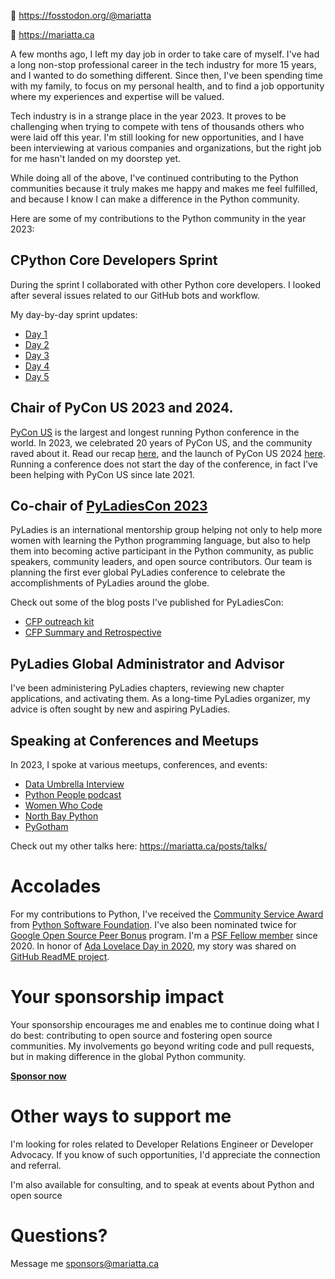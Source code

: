 🐘 https://fosstodon.org/@mariatta

🔗 https://mariatta.ca

A few months ago, I left my day job in order to take care of myself. I've had a long non-stop professional career in the tech industry for more 15 years, and I wanted to do something different. Since then, I've been spending time with my family, to focus on my personal health, and to find a job opportunity where my experiences and expertise will be valued.

Tech industry is in a strange place in the year 2023. It proves to be challenging when trying to compete with tens of thousands others who were laid off this year. I'm still looking for new opportunities, and I have been interviewing at various companies and organizations, but the right job for me hasn't landed on my doorstep yet.

While doing all of the above, I've continued contributing to the Python communities because it truly makes me happy and makes me feel fulfilled, and because I know I can make a difference in the Python community.

Here are some of my contributions to the Python community in the year 2023:

## CPython Core Developers Sprint

During the sprint I collaborated with other Python core developers. I looked after several issues related to our GitHub bots and workflow.

My day-by-day sprint updates:
- [Day 1](https://fosstodon.org/@mariatta/111206740125418721)
- [Day 2](https://fosstodon.org/@mariatta/111212328273970204)
- [Day 3](https://fosstodon.org/@mariatta/111217736861506789)
- [Day 4](https://fosstodon.org/@mariatta/111223790578588065)
- [Day 5](https://fosstodon.org/@mariatta/111229720041320378)

## Chair of PyCon US 2023 and 2024.

[PyCon US](https://us.pycon.org/2024) is the largest and longest running Python conference in the world. In 2023, we celebrated 20 years of PyCon US, and the community raved about it. Read our recap [here](https://pycon.blogspot.com/2023/06/pycon-us-2023-recap-and-recording.html), and the launch of PyCon US 2024 [here](https://pycon.blogspot.com/2023/10/pycon-us-2024-launches.html).
Running a conference does not start the day of the conference, in fact I've been helping with PyCon US since late 2021.

## Co-chair of [PyLadiesCon 2023](https://conference.pyladies.com/) 

PyLadies is an international mentorship group helping not only to help more women with learning the Python programming language, but also to help them into becoming active participant in the Python community, as public speakers, community leaders, and open source contributors. Our team is planning the first ever global PyLadies conference to celebrate the accomplishments of PyLadies around the globe.

Check out some of the blog posts I've published for PyLadiesCon:
- [CFP outreach kit](https://pyladies.com/blog/PyLadiesCon---CFP-Outreach-Kit-English/cfp-outreach-kit-en/)
- [CFP Summary and Retrospective](https://pyladies.com/blog/PyLadiesCon---CFP-Closed.-A-summary-and-a-Retrospective./cfp-closed/)

## PyLadies Global Administrator and Advisor

I've been administering PyLadies chapters, reviewing new chapter applications, and activating them. As a long-time PyLadies organizer, my advice is often sought by new and aspiring PyLadies.

## Speaking at Conferences and Meetups

In 2023, I spoke at various meetups, conferences, and events:
- [Data Umbrella Interview](https://www.youtube.com/watch?v=L2vIaurMrGA)
- [Python People podcast](https://pythonpeople.fm/episodes/mariatta-wijaya)
- [Women Who Code](https://www.youtube.com/watch?v=KDvmNZTjo8w)
- [North Bay Python](https://www.youtube.com/watch?v=7OHGugQkYzA)
- [PyGotham](https://2023.pygotham.tv/talks/pep-talk/)

Check out my other talks here: https://mariatta.ca/posts/talks/

 # Accolades

For my contributions to Python, I've received the [Community Service Award](http://pyfound.blogspot.com/2019/02/the-north-star-of-pycascades-core.html) from [Python Software Foundation](https://python.org). I've also been nominated twice for
[Google Open Source Peer Bonus](https://opensource.googleblog.com/2020/04/announcing-2020-first-quarter-google.html) program. I'm a [PSF Fellow member](http://pyfound.blogspot.com/2020/10/python-software-foundation-fellow.html) since 2020. In honor of [Ada Lovelace Day in 2020](https://twitter.com/github/status/1316061242788851712), my story was shared on [GitHub ReadME project](https://github.com/readme/mariatta-wijaya).

# Your sponsorship impact

Your sponsorship encourages me and enables me to continue doing what I do best: contributing to open source and fostering open source communities. My involvements go beyond writing code and pull requests, but in making difference in the global Python community.

**[Sponsor now](https://github.com/sponsors/Mariatta)**

# Other ways to support me

I'm looking for roles related to Developer Relations Engineer or Developer Advocacy. If you know of such opportunities, I'd appreciate the connection and referral.

I'm also available for consulting, and to speak at events about Python and open source

# Questions?

Message me sponsors@mariatta.ca
